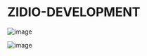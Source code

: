 # ZIDIO-DEVELOPMENT




![image](https://github.com/user-attachments/assets/55e10de6-f85d-4905-88b3-300debcdc688)


![image](https://github.com/user-attachments/assets/e0b59e9f-b999-43bb-80a7-036b7ee57a95)
